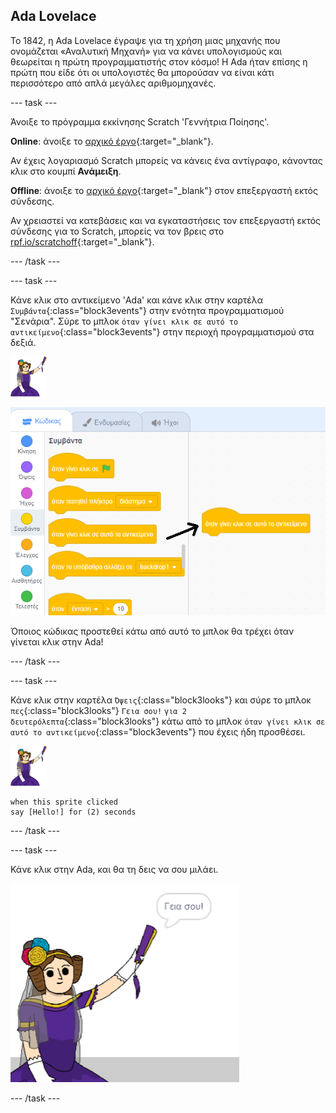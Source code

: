 ## Ada Lovelace

Το 1842, η Ada Lovelace έγραψε για τη χρήση μιας μηχανής που ονομάζεται «Αναλυτική Μηχανή» για να κάνει υπολογισμούς και θεωρείται η πρώτη προγραμματιστής στον κόσμο! Η Ada ήταν επίσης η πρώτη που είδε ότι οι υπολογιστές θα μπορούσαν να είναι κάτι περισσότερο από απλά μεγάλες αριθμομηχανές.

\--- task \---

Άνοιξε το πρόγραμμα εκκίνησης Scratch 'Γεννήτρια Ποίησης'.

**Online**: άνοιξε το [αρχικό έργο](https://scratch.mit.edu/projects/383052822){:target="_blank"}.

Αν έχεις λογαριασμό Scratch μπορείς να κάνεις ένα αντίγραφο, κάνοντας κλικ στο κουμπί **Ανάμειξη**.

**Offline**: άνοιξε το [αρχικό έργο](https://rpf.io/p/el-GR/poetry-generator-go){:target="_blank"} στον επεξεργαστή εκτός σύνδεσης.

Αν χρειαστεί να κατεβάσεις και να εγκαταστήσεις τον επεξεργαστή εκτός σύνδεσης για το Scratch, μπορείς να τον βρεις στο [rpf.io/scratchoff](https://rpf.io/scratchoff){:target="_blank"}.

\--- /task \---

\--- task \---

Κάνε κλικ στο αντικείμενο 'Ada' και κάνε κλικ στην καρτέλα `Συμβάντα`{:class="block3events"} στην ενότητα προγραμματισμού "Σενάρια". Σύρε το μπλοκ `όταν γίνει κλικ σε αυτό το αντικείμενο`{:class="block3events"} στην περιοχή προγραμματισμού στα δεξιά.

![Αντικείμενο Ada](images/ada-sprite.png)

![σύροντας το μπλοκ "όταν γίνει κλικ σε αυτό το αντικείμενο"](images/poetry-click.png)

Όποιος κώδικας προστεθεί κάτω από αυτό το μπλοκ θα τρέχει όταν γίνεται κλικ στην Ada!

\--- /task \---

\--- task \---

Κάνε κλικ στην καρτέλα `Όψεις`{:class="block3looks"} και σύρε το μπλοκ `πες`{:class="block3looks"} `Γεια σου!` `για 2 δευτερόλεπτα`{:class="block3looks"} κάτω από το μπλοκ `όταν γίνει κλικ σε αυτό το αντικείμενο`{:class="block3events"} που έχεις ήδη προσθέσει.

![Αντικείμενο Ada](images/ada-sprite.png)

```blocks3
when this sprite clicked
say [Hello!] for (2) seconds
```

\--- /task \---

\--- task \---

Κάνε κλικ στην Ada, και θα τη δεις να σου μιλάει.

![στιγμιότυπο οθόνης](images/poetry-say-test.png)

\--- /task \---
